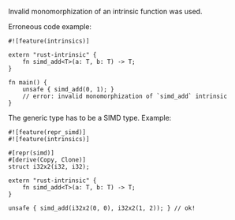 Invalid monomorphization of an intrinsic function was used.

Erroneous code example:

```compile_fail,E0511
#![feature(intrinsics)]

extern "rust-intrinsic" {
    fn simd_add<T>(a: T, b: T) -> T;
}

fn main() {
    unsafe { simd_add(0, 1); }
    // error: invalid monomorphization of `simd_add` intrinsic
}
```

The generic type has to be a SIMD type. Example:

```
#![feature(repr_simd)]
#![feature(intrinsics)]

#[repr(simd)]
#[derive(Copy, Clone)]
struct i32x2(i32, i32);

extern "rust-intrinsic" {
    fn simd_add<T>(a: T, b: T) -> T;
}

unsafe { simd_add(i32x2(0, 0), i32x2(1, 2)); } // ok!
```
